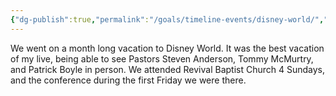```yaml
---
{"dg-publish":true,"permalink":"/goals/timeline-events/disney-world/","tags":["timeline"],"created":"","updated":""}
---
```



We went on a month long vacation to Disney World. It was the best vacation of my live, being able to see Pastors Steven Anderson, Tommy McMurtry, and Patrick Boyle in person. We attended Revival Baptist Church 4 Sundays, and the conference during the first Friday we were there.